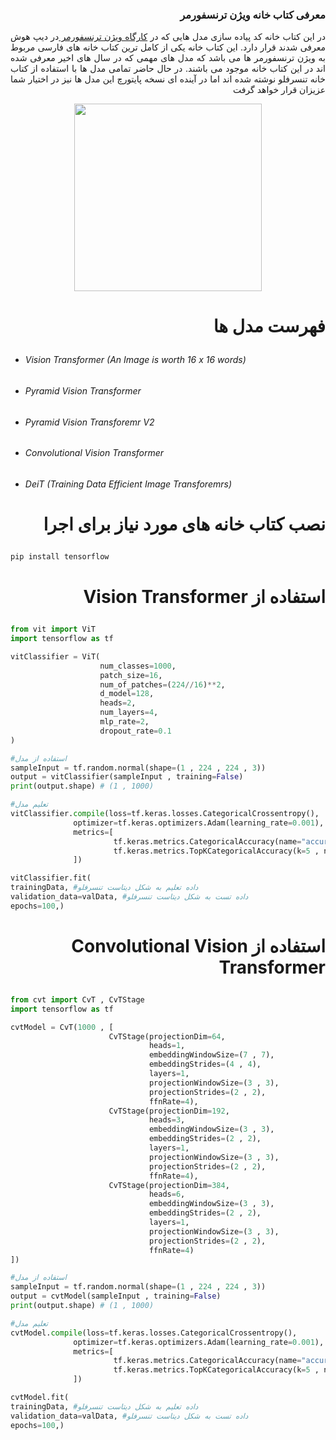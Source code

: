 ### <p dir='rtl' align='right'>معرفی کتاب خانه ویژن ترنسفورمر</p> 
<p dir='rtl' align='right' style="text-align: justify;">
در این کتاب خانه کد پیاده سازی مدل هایی که در <a href="https://deephoosh.com/courses/%da%a9%d8%a7%d8%b1%da%af%d8%a7%d9%87-computer-vision/ "> کارگاه ویژن ترنسفورمر </a> در دیپ هوش معرفی شدند قرار دارد. این کتاب خانه یکی از کامل ترین کتاب خانه های فارسی مربوط به ویژن ترنسفورمر ها می باشد که مدل های مهمی که در سال های اخیر معرفی شده اند در این کتاب خانه موجود می باشند. در حال حاضر تمامی مدل ها با استفاده از کتاب خانه تنسرفلو نوشته شده اند اما در آینده ای نسخه پایتورچ این مدل ها نیز در اختیار شما عزیزان قرار خواهد گرفت 
</p>

<div style="display: flex;
 				 justify-content: center;
  				align-items: center;">
<img src="https://drive.google.com/uc?export=view&id=1kW7rNzishKlPpaSGcnEYXwHKz8TcI93o" width="300px" height="300px">
</div>

# <p dir='rtl' align='right'>فهرست مدل ها</p> 

- ###### Vision Transformer (An Image is worth 16 x 16 words)
- ###### Pyramid Vision Transformer
- ###### Pyramid Vision Transforemr V2
- ###### Convolutional Vision Transformer
- ###### DeiT (Training Data Efficient Image Transforemrs)

#  <p dir='rtl' align='right'>نصب کتاب خانه های مورد نیاز برای اجرا</p> 

```bash
pip install tensorflow
```

#  <p dir='rtl' align='right'>استفاده از Vision Transformer</p> 
                
```python
from vit import ViT
import tensorflow as tf

vitClassifier = ViT(
                    num_classes=1000,
                    patch_size=16,
                    num_of_patches=(224//16)**2,
                    d_model=128,
                    heads=2,
                    num_layers=4,
                    mlp_rate=2,
                    dropout_rate=0.1
)

#استفاده از مدل
sampleInput = tf.random.normal(shape=(1 , 224 , 224 , 3))
output = vitClassifier(sampleInput , training=False)
print(output.shape) # (1 , 1000)

#تعلیم مدل
vitClassifier.compile(loss=tf.keras.losses.CategoricalCrossentropy(),
              optimizer=tf.keras.optimizers.Adam(learning_rate=0.001),
              metrics=[
                       tf.keras.metrics.CategoricalAccuracy(name="accuracy"),
                       tf.keras.metrics.TopKCategoricalAccuracy(k=5 , name="top_5_accuracy"),
              ])

vitClassifier.fit(
trainingData, #داده تعلیم به شکل دیتاست تنسرفلو
validation_data=valData, #داده تست به شکل دیتاست تنسرفلو
epochs=100,)
```

#  <p dir='rtl' align='right'>استفاده از Convolutional Vision Transformer</p> 
                
```python
from cvt import CvT , CvTStage
import tensorflow as tf

cvtModel = CvT(1000 , [
                      CvTStage(projectionDim=64, 
                               heads=1, 
                               embeddingWindowSize=(7 , 7), 
                               embeddingStrides=(4 , 4), 
                               layers=1,
                               projectionWindowSize=(3 , 3), 
                               projectionStrides=(2 , 2), 
                               ffnRate=4),
                      CvTStage(projectionDim=192,
                               heads=3,
                               embeddingWindowSize=(3 , 3), 
                               embeddingStrides=(2 , 2),
                               layers=1, 
                               projectionWindowSize=(3 , 3), 
                               projectionStrides=(2 , 2), 
                               ffnRate=4),
                      CvTStage(projectionDim=384,
                               heads=6,
                               embeddingWindowSize=(3 , 3),
                               embeddingStrides=(2 , 2),
                               layers=1,
                               projectionWindowSize=(3 , 3),
                               projectionStrides=(2 , 2), 
                               ffnRate=4)
])

#استفاده از مدل
sampleInput = tf.random.normal(shape=(1 , 224 , 224 , 3))
output = cvtModel(sampleInput , training=False)
print(output.shape) # (1 , 1000)

#تعلیم مدل
cvtModel.compile(loss=tf.keras.losses.CategoricalCrossentropy(),
              optimizer=tf.keras.optimizers.Adam(learning_rate=0.001),
              metrics=[
                       tf.keras.metrics.CategoricalAccuracy(name="accuracy"),
                       tf.keras.metrics.TopKCategoricalAccuracy(k=5 , name="top_5_accuracy"),
              ])

cvtModel.fit(
trainingData, #داده تعلیم به شکل دیتاست تنسرفلو
validation_data=valData, #داده تست به شکل دیتاست تنسرفلو
epochs=100,)

```
